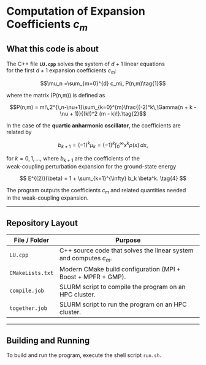 # Computation of Expansion Coefficients $c_m$

## What this code is about


The C++ file **`LU.cpp`** solves the system of $d+1$ linear equations  
for the first $d+1$ expansion coefficients $c_m$:

$$\mu_n =\sum_{m=0}^{d} c_m\, P(n,m)\tag{1}$$

where the matrix \(P(n,m)\) is defined as

$$P(n,m) = m!\,2^{\,n-\nu+1}\sum_{k=0}^{m}\frac{(-2)^k\,\Gamma(n + k - \nu + 1)}{(k!)^2 (m - k)!}.\tag{2}$$

In the case of the **quartic anharmonic oscillator**, the coefficients are related by

$$
b_{k+1} = (-1)^k \mu_k
       = (-1)^k \int_{0}^{\infty} x^k \rho(x)\,dx,
\tag{3}
$$

for $k = 0, 1, \dots$, where $b_{k+1}$ are the coefficients of the  
weak-coupling perturbation expansion for the ground-state energy

$$
E^{(2)}(\beta) = 1 + \sum_{k=1}^{\infty} b_k \beta^k.
\tag{4}
$$

The program outputs the coefficients $c_m$ and related quantities needed  
in the weak-coupling expansion.

---

## Repository Layout

| File / Folder     | Purpose                                                                 |
|-------------------|-------------------------------------------------------------------------|
| `LU.cpp`          | C++ source code that solves the linear system and computes $c_m$.     |
| `CMakeLists.txt`  | Modern CMake build configuration (MPI + Boost + MPFR + GMP).            |
| `compile.job`     | SLURM script to compile the program on an HPC cluster.                  |
| `together.job`    | SLURM script to run the program on an HPC cluster.                      |

---

## Building and Running
To build and run the program, execute the shell script `run.sh`. 
